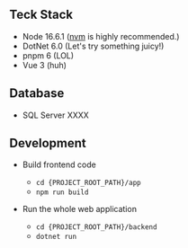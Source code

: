 ## Teck Stack
- Node 16.6.1 ([nvm](https://github.com/nvm-sh/nvm) is highly recommended.)
- DotNet 6.0 (Let's try something juicy!)
- pnpm 6 (LOL)
- Vue 3 (huh)

## Database
- SQL Server XXXX

## Development

- Build frontend code
  - `cd {PROJECT_ROOT_PATH}/app`
  - `npm run build`

- Run the whole web application
  - `cd {PROJECT_ROOT_PATH}/backend`
  - `dotnet run` 